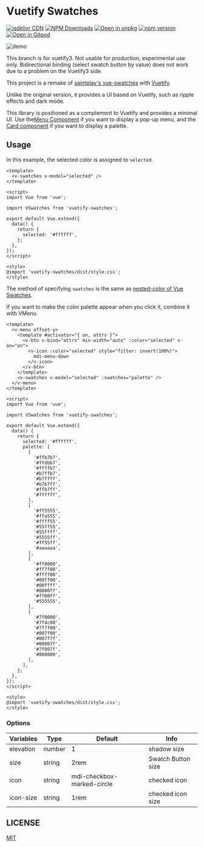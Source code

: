 # Vuetify Swatches

[![jsdelivr CDN](https://data.jsdelivr.com/v1/package/npm/vuetify-swatches/badge)](https://www.jsdelivr.com/package/npm/vuetify-swatches)
[![NPM Downloads](https://img.shields.io/npm/dm/vuetify-swatches.svg?style=flat)](https://www.npmjs.com/package/vuetify-swatches)
[![Open in unpkg](https://img.shields.io/badge/Open%20in-unpkg-blue)](https://uiwjs.github.io/npm-unpkg/#/pkg/vuetify-swatches/file/README.md)
[![npm version](https://img.shields.io/npm/v/vuetify-swatches.svg)](https://www.npmjs.com/package/vuetify-swatches)
[![Open in Gitpod](https://shields.io/badge/Open%20in-Gitpod-green?logo=Gitpod)](https://gitpod.io/#https://github.com/logue/vuetify-swatches)

![demo](https://user-images.githubusercontent.com/480173/156681882-d3d5e868-ba9a-4a34-9e75-08272d39da64.gif)

This branch is for vuetify3. Not usable for production, experimental use only. Bidirectional binding (select swatch button by value) does not work due to a problem on the Vuetify3 side.

This project is a remake of [saintplay's vue-swatches](https://saintplay.github.io/vue-swatches/) with [Vuetify](https://vuetifyjs.com/).

Unlike the original version, it provides a UI based on Vuetify, such as ripple effects and dark mode.

This library is positioned as a complement to Vuetify and provides a minimal UI. Use the[Menu Component](https://vuetifyjs.com/components/menus/) if you want to display a pop-up menu, and the [Card component](https://vuetifyjs.com/components/cards/) if you want to display a palette.

## Usage

In this example, the selected color is assigned to `selected`.

```vue
<template>
  <v-swatches v-model="selected" />
</template>

<script>
import Vue from 'vue';

import VSwatches from 'vuetify-swatches';

export default Vue.extend({
  data() {
    return {
      selected: '#ffffff',
    };
  },
});
</script>

<style>
@import 'vuetify-swatches/dist/style.css';
</style>
```

The method of specifying `swatches` is the same as [nested-color of Vue Swatches](https://saintplay.github.io/vue-swatches/examples/#nested-colors).

If you want to make the color palette appear when you click it, combine it with VMenu.

```vue
<template>
  <v-menu offset-y>
    <template #activator="{ on, attrs }">
      <v-btn v-bind="attrs" min-width="auto" :color="selected" v-on="on">
        <v-icon :color="selected" style="filter: invert(100%)">
          mdi-menu-down
        </v-icon>
      </v-btn>
    </template>
    <v-swatches v-model="selected" :swatches="palette" />
  </v-menu>
</template>

<script>
import Vue from 'vue';

import VSwatches from 'vuetify-swatches';

export default Vue.extend({
  data() {
    return {
      selected: '#ffffff',
      palette: [
        [
          '#ffb7b7',
          '#ffdbb7',
          '#ffffb7',
          '#b7ffb7',
          '#b7ffff',
          '#b7b7ff',
          '#ffb7ff',
          '#ffffff',
        ],
        [
          '#ff5555',
          '#ffa555',
          '#ffff55',
          '#55ff55',
          '#55ffff',
          '#5555ff',
          '#ff55ff',
          '#aaaaaa',
        ],
        [
          '#ff0000',
          '#ff7f00',
          '#ffff00',
          '#00ff00',
          '#00ffff',
          '#0000ff',
          '#ff00ff',
          '#555555',
        ],
        [
          '#7f0000',
          '#7f4c00',
          '#7f7f00',
          '#007f00',
          '#007f7f',
          '#00007f',
          '#7f007f',
          '#000000',
        ],
      ],
    };
  },
});
</script>

<style>
@import 'vuetify-swatches/dist/style.css';
</style>
```

### Options

| Variables | Type   | Default                    | Info               |
| --------- | ------ | -------------------------- | ------------------ |
| elevation | number | 1                          | shadow size        |
| size      | string | 2rem                       | Swatch Button size |
| icon      | string | mdi-checkbox-marked-circle | checked icon       |
| icon-size | string | 1rem                       | checked icon size  |

## LICENSE

[MIT](LICENSE)
